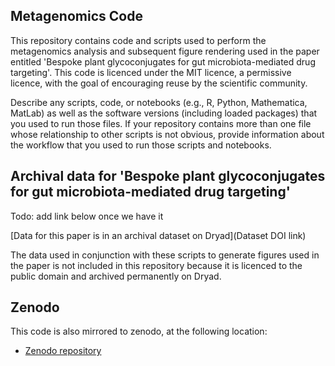 ## Metagenomics Code

This repository contains code and scripts used to perform the metagenomics analysis and subsequent figure rendering 
used in the paper entitled 'Bespoke plant glycoconjugates for gut microbiota-mediated drug targeting'. This code is 
licenced under the MIT licence, a permissive licence, with the goal of encouraging reuse by the scientific community.

Describe any scripts, code, or notebooks (e.g., R, Python, Mathematica, MatLab) as well as the software versions (including loaded packages) that you used to run those files. If your repository contains more than one file whose relationship to other scripts is not obvious, provide information about the workflow that you used to run those scripts and notebooks.

## Archival data for 'Bespoke plant glycoconjugates for gut microbiota-mediated drug targeting'

Todo: add link below once we have it

[Data for this paper is in an archival dataset on Dryad](Dataset DOI link)

The data used in conjunction with these scripts to generate figures used in the paper is not included in this repository because it is licenced to the public 
domain and archived permanently on Dryad.

## Zenodo

This code is also mirrored to zenodo, at the following location:
 - [Zenodo repository](https://doi.org/10.5281/zenodo.14828870)
